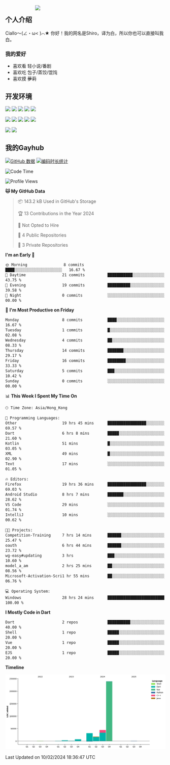 <img align='right' src='https://img2.moeblog.vip/images/eCva.png' width='410px'>

## 个人介绍
Ciallo～(∠・ω< )⌒★ 你好！我的网名是Shiro，译为白，所以你也可以直接叫我白。

### 我的爱好

* 喜欢看 轻小说/番剧
* 喜欢吃 包子/蒸饺/馄饨
* 喜欢摸 ~~萝莉~~

## 开发环境
[![](https://img.shields.io/badge/Windows-11-blue?style=flat-square&logo=windows&logoColor=white)](https://www.microsoft.com/windows/get-windows-11)
[![](https://img.shields.io/badge/Macos-Sonoma-black?style=flat-square&logo=apple&logoColor=white)](https://www.apple.com/hk/en/macos/sonoma/)
[![](https://img.shields.io/badge/Debian-12-d0024d?style=flat-square&logo=debian&logoColor=white)](https://www.debian.org/)
[![](https://img.shields.io/badge/AlmaLinux-9-0f4266?style=flat-square&logo=almalinux&logoColor=white)](https://almalinux.org/)
[![](https://img.shields.io/badge/Windows%20Server-2012-blue?style=flat-square&logo=windows&logoColor=white)](https://www.microsoft.com/windows-server)

[![](https://img.shields.io/badge/Vivobook-PRO_16-f45a00?style=flat-square&logo=RepublicofGamers&logoColor=white)](https://www.asus.com.cn/laptops/for-creators/vivobook/vivobook-pro-16-oled-k6602/)
[![](https://img.shields.io/badge/Mac_Studio-M1_Max-black?style=flat-square&logo=apple&logoColor=white)](https://www.apple.com/hk/en/mac-studio/)
[![](https://img.shields.io/badge/Mi-MIX4-f45a00?style=flat-square&logo=xiaomi&logoColor=white)](https://www.mi.com/)
[![](https://img.shields.io/badge/SONY-WF1000XM4-f3c74a?style=flat-square)](https://www.sony.com.hk/zh/headphones/products/wf-1000xm4)
[![](https://img.shields.io/badge/Yubikey-5_NFC-9bc930?style=flat-square&logo=yubico&logoColor=9bc930)](https://www.yubico.com/hk/product/yubikey-5-nfc/)

[![](https://img.shields.io/badge/IDE-Visual_Studio_Code-blue?style=flat-square&logo=visual-studio-code&logoColor=white)](https://code.visualstudio.com/)
[![](https://img.shields.io/badge/IDE-JetBrains-black?style=flat-square&logo=jetbrains&logoColor=white)](https://code.visualstudio.com/)
## 我的Gayhub
[![GitHub 数据](https://github-readme-stats.vercel.app/api?username=verymoe)]()
[![编码时长统计](https://github-readme-stats.vercel.app/api/wakatime?username=shiro)]()

<!--START_SECTION:waka-->
![Code Time](http://img.shields.io/badge/Code%20Time-296%20hrs%2047%20mins-blue)

![Profile Views](http://img.shields.io/badge/Profile%20Views-0-blue)

**🐱 My GitHub Data** 

> 📦 143.2 kB Used in GitHub's Storage 
 > 
> 🏆 13 Contributions in the Year 2024
 > 
> 🚫 Not Opted to Hire
 > 
> 📜 4 Public Repositories 
 > 
> 🔑 3 Private Repositories 
 > 
**I'm an Early 🐤** 

```text
🌞 Morning                8 commits           ████░░░░░░░░░░░░░░░░░░░░░   16.67 % 
🌆 Daytime                21 commits          ███████████░░░░░░░░░░░░░░   43.75 % 
🌃 Evening                19 commits          ██████████░░░░░░░░░░░░░░░   39.58 % 
🌙 Night                  0 commits           ░░░░░░░░░░░░░░░░░░░░░░░░░   00.00 % 
```
📅 **I'm Most Productive on Friday** 

```text
Monday                   8 commits           ████░░░░░░░░░░░░░░░░░░░░░   16.67 % 
Tuesday                  1 commits           █░░░░░░░░░░░░░░░░░░░░░░░░   02.08 % 
Wednesday                4 commits           ██░░░░░░░░░░░░░░░░░░░░░░░   08.33 % 
Thursday                 14 commits          ███████░░░░░░░░░░░░░░░░░░   29.17 % 
Friday                   16 commits          ████████░░░░░░░░░░░░░░░░░   33.33 % 
Saturday                 5 commits           ███░░░░░░░░░░░░░░░░░░░░░░   10.42 % 
Sunday                   0 commits           ░░░░░░░░░░░░░░░░░░░░░░░░░   00.00 % 
```


📊 **This Week I Spent My Time On** 

```text
🕑︎ Time Zone: Asia/Hong_Kong

💬 Programming Languages: 
Other                    19 hrs 45 mins      █████████████████░░░░░░░░   69.57 % 
Dart                     6 hrs 8 mins        █████░░░░░░░░░░░░░░░░░░░░   21.60 % 
Kotlin                   51 mins             █░░░░░░░░░░░░░░░░░░░░░░░░   03.05 % 
XML                      49 mins             █░░░░░░░░░░░░░░░░░░░░░░░░   02.90 % 
Text                     17 mins             ░░░░░░░░░░░░░░░░░░░░░░░░░   01.05 % 

🔥 Editors: 
Firefox                  19 hrs 36 mins      █████████████████░░░░░░░░   69.03 % 
Android Studio           8 hrs 7 mins        ███████░░░░░░░░░░░░░░░░░░   28.62 % 
VS Code                  29 mins             ░░░░░░░░░░░░░░░░░░░░░░░░░   01.74 % 
IntelliJ                 10 mins             ░░░░░░░░░░░░░░░░░░░░░░░░░   00.62 % 

🐱‍💻 Projects: 
Competition-Training     7 hrs 14 mins       ██████░░░░░░░░░░░░░░░░░░░   25.47 % 
oauth                    6 hrs 44 mins       ██████░░░░░░░░░░░░░░░░░░░   23.72 % 
wg-easy#updating         3 hrs               ███░░░░░░░░░░░░░░░░░░░░░░   10.60 % 
model_a_am               2 hrs 25 mins       ██░░░░░░░░░░░░░░░░░░░░░░░   08.56 % 
Microsoft-Activation-Scri1 hr 55 mins        ██░░░░░░░░░░░░░░░░░░░░░░░   06.76 % 

💻 Operating System: 
Windows                  28 hrs 24 mins      █████████████████████████   100.00 % 
```

**I Mostly Code in Dart** 

```text
Dart                     2 repos             ██████████░░░░░░░░░░░░░░░   40.00 % 
Shell                    1 repo              █████░░░░░░░░░░░░░░░░░░░░   20.00 % 
Vue                      1 repo              █████░░░░░░░░░░░░░░░░░░░░   20.00 % 
EJS                      1 repo              █████░░░░░░░░░░░░░░░░░░░░   20.00 % 
```



**Timeline**

![Lines of Code chart](https://raw.githubusercontent.com/verymoe/verymoe/main/assets/bar_graph.png)


 Last Updated on 10/02/2024 18:36:47 UTC
<!--END_SECTION:waka-->
